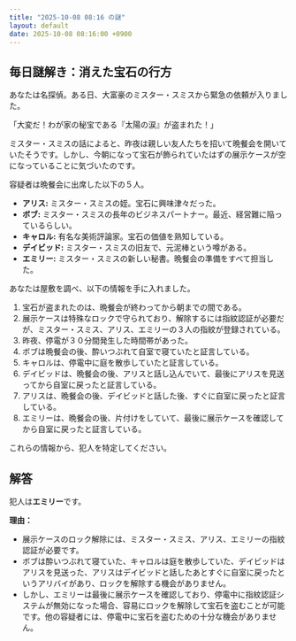 ```yaml
---
title: "2025-10-08 08:16 の謎"
layout: default
date: 2025-10-08 08:16:00 +0900
---
```

## 毎日謎解き：消えた宝石の行方

あなたは名探偵。ある日、大富豪のミスター・スミスから緊急の依頼が入りました。

「大変だ！わが家の秘宝である『太陽の涙』が盗まれた！」

ミスター・スミスの話によると、昨夜は親しい友人たちを招いて晩餐会を開いていたそうです。しかし、今朝になって宝石が飾られていたはずの展示ケースが空になっていることに気づいたのです。

容疑者は晩餐会に出席した以下の５人。

*   **アリス:** ミスター・スミスの姪。宝石に興味津々だった。
*   **ボブ:** ミスター・スミスの長年のビジネスパートナー。最近、経営難に陥っているらしい。
*   **キャロル:** 有名な美術評論家。宝石の価値を熟知している。
*   **デイビッド:** ミスター・スミスの旧友で、元泥棒という噂がある。
*   **エミリー:** ミスター・スミスの新しい秘書。晩餐会の準備をすべて担当した。

あなたは屋敷を調べ、以下の情報を手に入れました。

1.  宝石が盗まれたのは、晩餐会が終わってから朝までの間である。
2.  展示ケースは特殊なロックで守られており、解除するには指紋認証が必要だが、ミスター・スミス、アリス、エミリーの３人の指紋が登録されている。
3.  昨夜、停電が３０分間発生した時間帯があった。
4.  ボブは晩餐会の後、酔いつぶれて自室で寝ていたと証言している。
5.  キャロルは、停電中に庭を散歩していたと証言している。
6.  デイビッドは、晩餐会の後、アリスと話し込んでいて、最後にアリスを見送ってから自室に戻ったと証言している。
7.  アリスは、晩餐会の後、デイビッドと話した後、すぐに自室に戻ったと証言している。
8.  エミリーは、晩餐会の後、片付けをしていて、最後に展示ケースを確認してから自室に戻ったと証言している。

これらの情報から、犯人を特定してください。

## 解答

犯人は**エミリー**です。

**理由：**

*   展示ケースのロック解除には、ミスター・スミス、アリス、エミリーの指紋認証が必要です。
*   ボブは酔いつぶれて寝ていた、キャロルは庭を散歩していた、デイビッドはアリスを見送った、アリスはデイビッドと話したあとすぐに自室に戻ったというアリバイがあり、ロックを解除する機会がありません。
*   しかし、エミリーは最後に展示ケースを確認しており、停電中に指紋認証システムが無効になった場合、容易にロックを解除して宝石を盗むことが可能です。他の容疑者には、停電中に宝石を盗むための十分な機会がありません。
